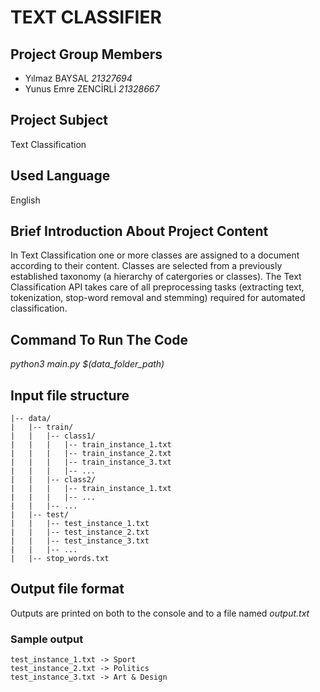 # TEXT CLASSIFIER

## Project Group Members
- Yılmaz BAYSAL _21327694_
- Yunus Emre ZENCİRLİ _21328667_

## Project Subject
Text Classification 

## Used Language
English

## Brief Introduction About Project Content   
In Text Classification one or more classes are assigned to a document according to their content. Classes are selected from a previously established taxonomy (a hierarchy of catergories or classes). The Text Classification API takes care of all preprocessing tasks (extracting text, tokenization, stop-word removal and stemming) required for automated classification.  

## Command To Run The Code
_python3 main.py $(data_folder_path)_

## Input file structure
    |-- data/
    |   |-- train/
    |   |   |-- class1/
    |   |   |   |-- train_instance_1.txt
    |   |   |   |-- train_instance_2.txt
    |   |   |   |-- train_instance_3.txt
    |   |   |   |-- ...
    |   |   |-- class2/
    |   |   |   |-- train_instance_1.txt
    |   |   |   |-- ...
    |   |   |-- ...
    |   |-- test/
    |   |   |-- test_instance_1.txt
    |   |   |-- test_instance_2.txt
    |   |   |-- test_instance_3.txt
    |   |   |-- ...
    |   |-- stop_words.txt
        
## Output file format
Outputs are printed on both to the console and to a file named _output.txt_

### Sample output  
    test_instance_1.txt -> Sport
    test_instance_2.txt -> Politics  
    test_instance_3.txt -> Art & Design  